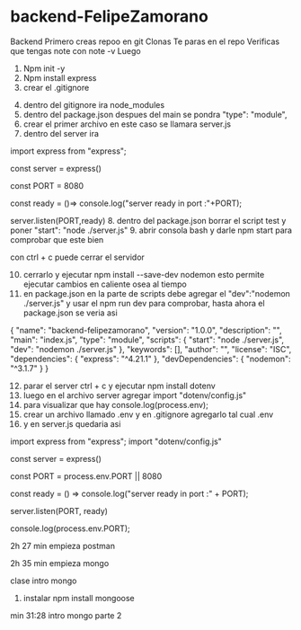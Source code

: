 # backend-FelipeZamorano

Backend
Primero creas repoo en git
Clonas
Te paras en el repo
Verificas que tengas note con note -v
Luego 
1)	Npm init -y
2)	 Npm install express
3) crear el .gitignore
4. dentro del gitignore ira node_modules
5. dentro del package.json despues del main se pondra   "type": "module",
6. crear el primer archivo en este caso se llamara server.js
7. dentro del server ira 

import express from "express";

const server = express()

const PORT = 8080

const ready  = ()=> console.log("server ready in port :"+PORT);

server.listen(PORT,ready)
8. dentro del package.json borrar el script test y poner     "start": "node ./server.js"
9. abrir consola bash y darle npm start para comprobar que este bien

con ctrl + c puede cerrar el servidor

10. cerrarlo y ejecutar npm install --save-dev nodemon  esto permite ejecutar cambios en caliente osea al tiempo
11. en package.json en la parte de scripts debe agregar el     "dev":"nodemon ./server.js" y usar el npm run dev para comprobar, hasta ahora el package.json se veria asi

{
  "name": "backend-felipezamorano",
  "version": "1.0.0",
  "description": "",
  "main": "index.js",
  "type": "module",
  "scripts": {
    "start": "node ./server.js",
    "dev": "nodemon ./server.js"
  },
  "keywords": [],
  "author": "",
  "license": "ISC",
  "dependencies": {
    "express": "^4.21.1"
  },
  "devDependencies": {
    "nodemon": "^3.1.7"
  }
}

12. parar el server ctrl + c y ejecutar npm install dotenv
13. luego en el archivo server agregar import "dotenv/config.js"
14. para visualizar que hay console.log(process.env);
15. crear un archivo llamado .env y en .gitignore agregarlo tal cual .env
16. y en server.js quedaria asi

import express from "express";
import "dotenv/config.js"


const server = express()

const PORT = process.env.PORT || 8080

const ready = () => console.log("server ready in port :" + PORT);

server.listen(PORT, ready)

console.log(process.env.PORT);

2h 27 min empieza postman

2h 35 min empieza mongo

clase intro mongo

1. instalar npm install mongoose 

min 31:28 intro mongo parte 2